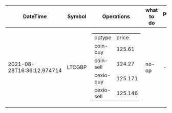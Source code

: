 | DateTime | Symbol | Operations | what to do | profit-loss |
| ------------- | ------------- | ------------- | ------------- | ------------- | 
| 2021-08-28T16:36:12.974714| LTCGBP| <table><tr><td>optype</td><td>price</td></tr><tr><td>coin-buy</td><td>125.61</td></tr><tr><td>coin-sell</td><td>124.27</td></tr><tr><td>cexio-buy</td><td>125.171</td></tr><tr><td>cexio-sell</td><td>125.146</td></tr></table>| no-op| -0.46| 
